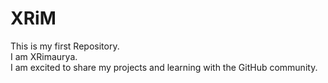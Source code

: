 # XRiM
This is my first Repository.
<br>
I am XRimaurya.
<br>
I am excited to share my projects and learning with the GitHub community.
